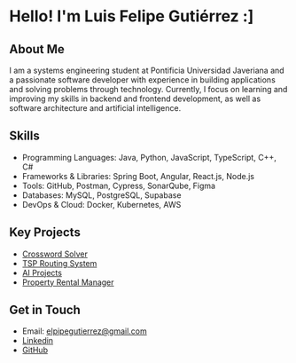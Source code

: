 # Hello! I'm Luis Felipe Gutiérrez :]

## About Me
I am a systems engineering student at Pontificia Universidad Javeriana and a passionate software developer with
experience in building applications and solving problems through technology.  Currently, I focus on learning and
improving my skills in backend and frontend development, as well as software architecture and artificial intelligence.

## Skills
- Programming Languages: Java, Python, JavaScript, TypeScript, C++, C#
- Frameworks & Libraries: Spring Boot, Angular, React.js, Node.js
- Tools: GitHub, Postman, Cypress, SonarQube, Figma
- Databases: MySQL, PostgreSQL, Supabase
- DevOps & Cloud: Docker, Kubernetes, AWS

## Key Projects
- [Crossword Solver](https://github.com/luisfgutierrezr/spanish-crossword-solver)
- [TSP Routing System](https://github.com/luisfgutierrezr/ProyectoADA)
- [AI Projects](https://github.com/luisfgutierrezr/AI_Projects)
- [Property Rental Manager](https://github.com/TeamDinamitaWeb) 

## Get in Touch
- Email: elpipegutierrez@gmail.com 
- [Linkedin](https://linkedin.com/in/your-profile)  
- [GitHub](https://github.com/luisfgutierrezr)  
